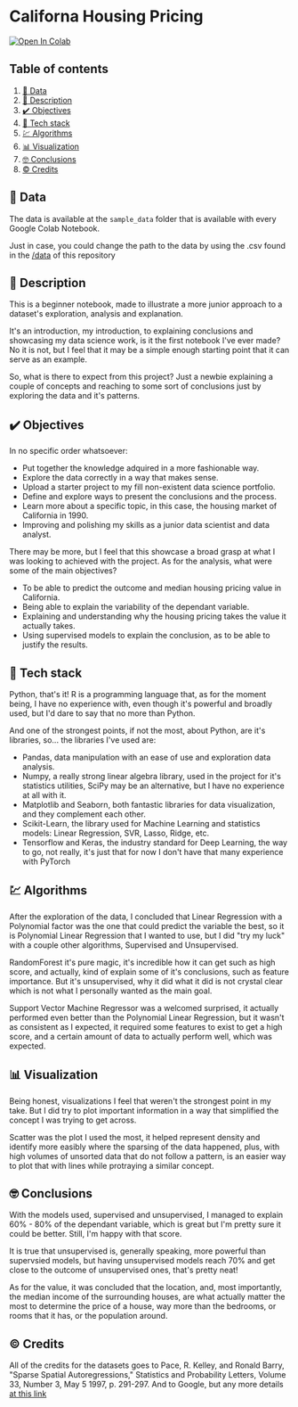 # Californa Housing Pricing #

[![Open In Colab](https://colab.research.google.com/assets/colab-badge.svg)](https://colab.research.google.com/github/jofaval/california-housing-pricing/blob/master/California_Housing_Pricing.ipynb)

## Table of contents

1. [📁 Data](#-data)
1. [📓 Description](#-description)
1. [✔️ Objectives](#-objectives)
1. [🧱 Tech stack](#-tech-stack)
1. [💹 Algorithms](#-algorithms)
1. [📊 Visualization](#-visualization)
1. [🤓 Conclusions](#-conclusions)
1. [©️ Credits](#-credits)

## 📁 Data

The data is available at the `sample_data` folder that is available with every Google Colab Notebook.

Just in case, you could change the path to the data by using the .csv found in the [/data](./data) of this repository

## 📓 Description

This is a beginner notebook, made to illustrate a more junior approach to a dataset's exploration, analysis and explanation.

It's an introduction, my introduction, to explaining conclusions and showcasing my data science work, is it the first notebook I've ever made? No it is not, but I feel that it may be a simple enough starting point that it can serve as an example.

So, what is there to expect from this project? Just a newbie explaining a couple of concepts and reaching to some sort of conclusions just by exploring the data and it's patterns.

## ✔️ Objectives

In no specific order whatsoever:

- Put together the knowledge adquired in a more fashionable way.
- Explore the data correctly in a way that makes sense.
- Upload a starter project to my fill non-existent data science portfolio.
- Define and explore ways to present the conclusions and the process.
- Learn more about a specific topic, in this case, the housing market of California in 1990.
- Improving and polishing my skills as a junior data scientist and data analyst.

There may be more, but I feel that this showcase a broad grasp at what I was looking to achieved with the project.
As for the analysis, what were some of the main objectives?

- To be able to predict the outcome and median housing pricing value in California.
- Being able to explain the variability of the dependant variable.
- Explaining and understanding why the housing pricing takes the value it actually takes.
- Using supervised models to explain the conclusion, as to be able to justify the results.

## 🧱 Tech stack

Python, that's it! R is a programming language that, as for the moment being, I have no experience with, even though it's powerful and broadly used, but I'd dare to say that no more than Python.

And one of the strongest points, if not the most, about Python, are it's libraries, so... the libraries I've used are:

- Pandas, data manipulation with an ease of use and exploration data analysis.
- Numpy, a really strong linear algebra library, used in the project for it's statistics utilities, SciPy may be an alternative, but I have no experience at all with it.
- Matplotlib and Seaborn, both fantastic libraries for data visualization, and they complement each other.
- Scikit-Learn, the library used for Machine Learning and statistics models: Linear Regression, SVR, Lasso, Ridge, etc.
- Tensorflow and Keras, the industry standard for Deep Learning, the way to go, not really, it's just that for now I don't have that many experience with PyTorch

## 💹 Algorithms

After the exploration of the data, I concluded that Linear Regression with a Polynomial factor was the one that could predict the variable the best, so it is Polynomial Linear Regression that I wanted to use, but I did "try my luck" with a couple other algorithms, Supervised and Unsupervised.

RandomForest it's pure magic, it's incredible how it can get such as high score, and actually, kind of explain some of it's conclusions, such as feature importance. But it's unsupervised, why it did what it did is not crystal clear which is not what I personally wanted as the main goal.

Support Vector Machine Regressor was a welcomed surprised, it actually performed even better than the Polynomial Linear Regression, but it wasn't as consistent as I expected, it required some features to exist to get a high score, and a certain amount of data to actually perform well, which was expected.

## 📊 Visualization

Being honest, visualizations I feel that weren't the strongest point in my take. But I did try to plot important information in a way that simplified the concept I was trying to get across.

Scatter was the plot I used the most, it helped represent density and identify more easibly where the sparsing of the data happened, plus, with high volumes of unsorted data that do not follow a pattern, is an easier way to plot that with lines while protraying a similar concept.

## 🤓 Conclusions

With the models used, supervised and unsupervised, I managed to explain 60% - 80% of the dependant variable, which is great but I'm pretty sure it could be better. Still, I'm happy with that score.

It is true that unsupervised is, generally speaking, more powerful than supervsied models, but having unsupervised models reach 70% and get close to the outcome of unsupervised ones, that's pretty neat!

As for the value, it was concluded that the location, and, most importantly, the median income of the surrounding houses, are what actually matter the most to determine the price of a house, way more than the bedrooms, or rooms that it has, or the population around.

## ©️ Credits

All of the credits for the datasets goes to Pace, R. Kelley, and Ronald Barry, "Sparse Spatial Autoregressions," Statistics and Probability Letters, Volume 33, Number 3, May 5 1997, p. 291-297. And to Google, but any more details [at this link](https://developers.google.com/machine-learning/crash-course/california-housing-data-description?hl=es_419)